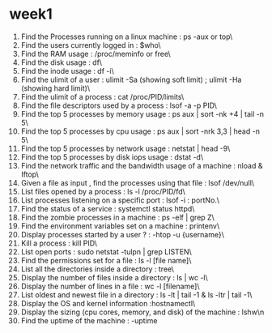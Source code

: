 # week1
1) Find the Processes running on a linux machine : ps -aux or top\
2) Find the users currently logged in : $who\
3) Find the RAM usage : /proc/meminfo or free\
4) Find the disk usage : df\
5) Find the inode usage : df -i\
6) Find the ulimit of a user : ulimit -Sa (showing soft limit) ; ulimit -Ha (showing hard limit)\
7) Find the ulimit of a process : cat /proc/PID/limits\
8) Find the file descriptors used by a process : lsof -a -p PID\
9) Find the top 5 processes by memory usage : ps aux | sort -nk +4 | tail -n 5\
10) Find the top 5 processes by cpu usage : ps aux | sort -nrk 3,3 | head -n 5\
11) Find the top 5 processes by network usage : netstat | head -9\
12) Find the top 5 processes by disk iops usage : dstat -d\
13) Find the network traffic and the bandwidth usage of a machine : nload & Iftop\
14) Given a file as input , find the processes using that file : lsof /dev/null\
15) List files opened by a process : ls -l /proc/PID/fd\
16) List processes listening on a specific port : lsof -i : portNo.\
17) Find the status of a service : systemctl status httpd\
18) Find the zombie processes in a machine : ps -elf | grep Z\
19) Find the environment variables set on a machine : printenv\
20) Display processes started by a user ? : -htop -u {username}\
21) Kill a process : kill PID\
22) List open ports : sudo netstat -tulpn | grep LISTEN\
23) Find the permissions set for a file : ls -l [file name]\
24) List all the directories inside a directory : tree\
25) Display the number of files inside a directory : ls | wc -l\
26) Display the number of lines in a file : wc -l [filename]\
27) List oldest and newest file in a directory : ls -lt | tail -1 & ls -ltr | tail -1\
28) Display the OS and kernel information :hostnamectl\
29) Display the sizing (cpu cores, memory, and disk) of the machine : lshw\n
30) Find the uptime of the machine : -uptime
